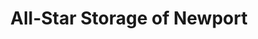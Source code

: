 ---
title: "All-Star Storage of Newport"
url: /newport/all-star-storage-of-newport/
shop: storage rental
---